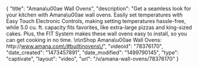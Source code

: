 {
    "title": "Amana\u00ae Wall Ovens",
    "description": "Get a seamless look for your kitchen with Amana\u00ae wall ovens. Easily set temperatures with Easy Touch Electronic Controls, making setting temperatures hassle-free, while 5.0 cu. ft. capacity fits favorites, like extra-large pizzas and king-sized cakes. Plus, the FIT System makes these wall ovens easy to install, so you can get cooking in no time. \n\nShop Amana\u00ae Wall Ovens: http:\/\/www.amana.com\/#builtinovens\/",
    "videoid": "78376170",
    "date_created": "1473457891",
    "date_modified": "1499790145",
    "type": "captivate",
    "layout": "video",
    "url": "\/v\/amana-wall-ovens\/78376170"
}